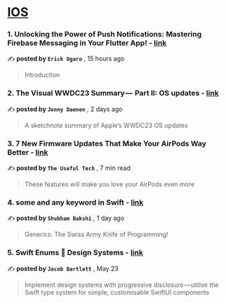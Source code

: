 
<h1><a href=https://medium.com/tag/ios/recommended target="_blank" rel="noopener noreferrer">IOS</a></h1>
<h3>1. Unlocking the Power of Push Notifications: Mastering Firebase Messaging in Your Flutter App! - <a href=https://medium.com/@erickogaro1998?source=tag_recommended_feed---------0-84----------ios----------8874479d_f621_4855_91fc_3e9940459309------- target="_blank" rel="noopener noreferrer">link</a></h3>

✍️ **posted by `Erick Ogaro`** <date> , 15 hours ago</date>

<blockquote>Introduction</blockquote>

<h3>2. The Visual WWDC23 Summary —  Part II: OS updates - <a href=https://medium.com/@jonnydaenen?source=tag_recommended_feed---------1-107----------ios----------8874479d_f621_4855_91fc_3e9940459309------- target="_blank" rel="noopener noreferrer">link</a></h3>

✍️ **posted by `Jonny Daenen`** <date> , 2 days ago</date>

<blockquote>A sketchnote summary of Apple’s WWDC23 OS updates</blockquote>

<h3>3. 7 New Firmware Updates That Make Your AirPods Way Better - <a href=https://medium.com/@theusefultech?source=tag_recommended_feed---------2-85----------ios----------8874479d_f621_4855_91fc_3e9940459309------- target="_blank" rel="noopener noreferrer">link</a></h3>

✍️ **posted by `The Useful Tech`** <date> , 7 min read</date>

<blockquote>These features will make you love your AirPods even more</blockquote>

<h3>4. some and any keyword in Swift - <a href=https://medium.com/@bakshioye?source=tag_recommended_feed---------3-84----------ios----------8874479d_f621_4855_91fc_3e9940459309------- target="_blank" rel="noopener noreferrer">link</a></h3>

✍️ **posted by `Shubham Bakshi`** <date> , 1 day ago</date>

<blockquote>Generics: The Swiss Army Knife of Programming!</blockquote>

<h3>5. Swift Enums 🤝 Design Systems - <a href=https://medium.com/@jacobmartinbartlett?source=tag_recommended_feed---------4-107----------ios----------8874479d_f621_4855_91fc_3e9940459309------- target="_blank" rel="noopener noreferrer">link</a></h3>

✍️ **posted by `Jacob Bartlett`** <date> , May 23</date>

<blockquote>Implement design systems with progressive disclosure — utilise the Swift type system for simple, customisable SwiftUI components</blockquote>

